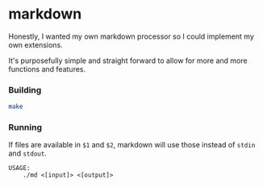 # markdown

Honestly, I wanted my own markdown processor so I could implement my own extensions.

It's purposefully simple and straight forward to allow for more and more functions and features.

### Building

```sh
make
```

### Running

If files are available in `$1` and `$2`, markdown will use those instead of `stdin` and `stdout`.

```
USAGE:
    ./md <[input]> <[output]>
```

